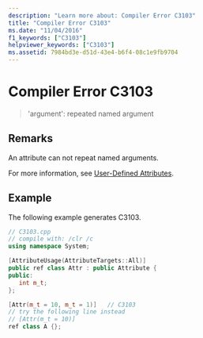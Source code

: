 ```yaml
---
description: "Learn more about: Compiler Error C3103"
title: "Compiler Error C3103"
ms.date: "11/04/2016"
f1_keywords: ["C3103"]
helpviewer_keywords: ["C3103"]
ms.assetid: 7984bd3e-d51d-43e4-b6f4-08c1e9fb9704
---
```

# Compiler Error C3103

> 'argument': repeated named argument

## Remarks

An attribute can not repeat named arguments.

For more information, see [User-Defined Attributes](../../extensions/user-defined-attributes-cpp-component-extensions.md).

## Example

The following example generates C3103.

```cpp
// C3103.cpp
// compile with: /clr /c
using namespace System;

[AttributeUsage(AttributeTargets::All)]
public ref class Attr : public Attribute {
public:
   int m_t;
};

[Attr(m_t = 10, m_t = 1)]   // C3103
// try the following line instead
// [Attr(m_t = 10)]
ref class A {};
```
